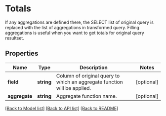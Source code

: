 # Totals

If any aggregations are defined there, the SELECT list of original query is replaced with the list of aggregations in transformed query. Filling aggregations is useful when you want to get totals for original query resultset.

## Properties
Name | Type | Description | Notes
------------ | ------------- | ------------- | -------------
**field** | **string** | Column of original query to which an aggregate function will be applied. | [optional] 
**aggregate** | **string** | Aggregate function name. | [optional] 

[[Back to Model list]](../README.md#documentation-for-models) [[Back to API list]](../README.md#documentation-for-api-endpoints) [[Back to README]](../README.md)


